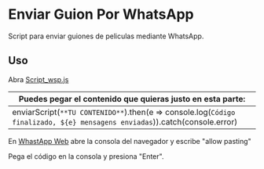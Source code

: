 # Enviar Guion Por WhatsApp

Script para enviar guiones de peliculas mediante WhatsApp.

## Uso

Abra [Script_wsp.js](https://github.com/kevinmaar/Script-Guion-Shrek-2-En-Whatsapp/blob/main/Script_wsp.js)

| Puedes pegar el contenido que quieras justo en esta parte:                            |
|----------------------------------------------|
| enviarScript(` **TU CONTENIDO** `).then(e => console.log(`Código finalizado, ${e} mensagens enviadas`)).catch(console.error) |

En [WhastApp Web](https://web.whatsapp.com/) abre la consola del navegador y escribe "allow pasting"

Pega el código en la consola y presiona "Enter".
